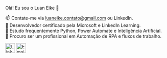 Olá! Eu sou o Luan Eike 👋

📫 Contate-me via luaneike.contato@gmail.com ou LinkedIn.  
🥇 Desenvolvedor certificado pela Microsoft e LinkedIn Learning.  
📘 Estudo frequentemente Python, Power Automate e Inteligência Artificial.  
🧠 Procuro ser um profissional em Automação de RPA e fluxos de trabalho.  

<a href="https://www.linkedin.com/in/luan-eike-50964b216/"><img src="https://github.com/luan-eike/profile/blob/main/702300.png" alt="LinkedIn" width="30" height="30"></a>
<a href="mailto:luaneike.contato@gmail.com"><img src="https://github.com/luan-eike/profile/blob/main/Circle-icons-mail.svg.png" alt="Email" width="30" height="30"></a>
